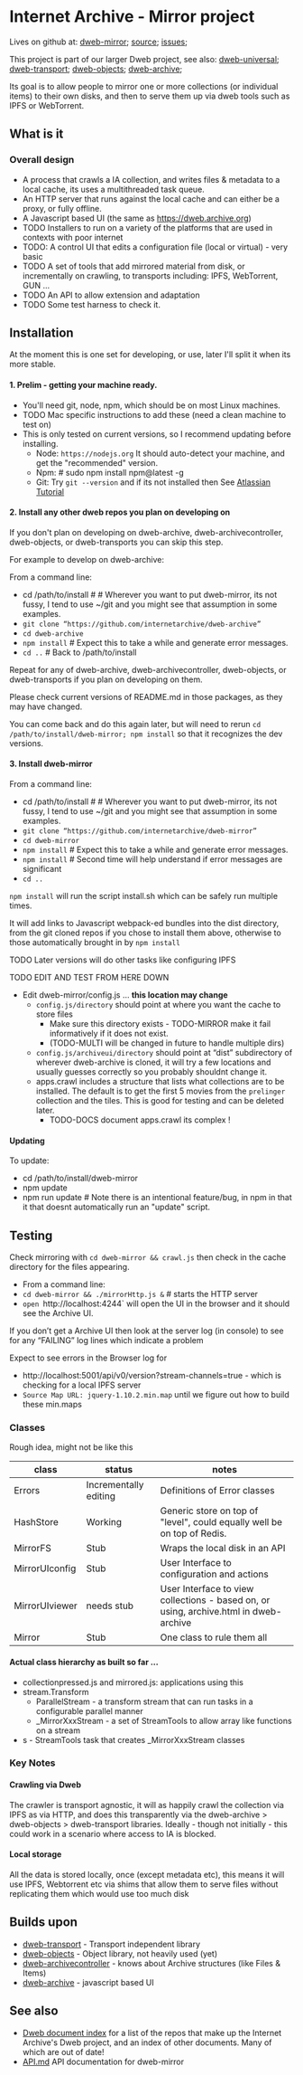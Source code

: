 # Internet Archive - Mirror project

Lives on github at:
[dweb-mirror](https://github.com/internetarchive/dweb-mirror);
[source](https://github.com/internetarchive/dweb-mirror);
[issues](https://github.com/internetarchive/dweb-mirror/issues);

This project is part of our larger Dweb project, see also: 
[dweb-universal](https://github.com/internetarchive/dweb-universal);
[dweb-transport](https://github.com/internetarchive/dweb-transport);
[dweb-objects](https://github.com/internetarchive/dweb-objects);
[dweb-archive](https://github.com/internetarchive/dweb-archive);


Its goal is to allow people to mirror one or more collections (or individual items) 
to their own disks, and then to serve them up via dweb tools such as IPFS or WebTorrent.

## What is it
### Overall design

* A process that crawls a IA collection, and writes files & metadata to a local cache, its uses a multithreaded task queue.
* An HTTP server that runs against the local cache and can either be a proxy, or fully offline.
* A Javascript based UI (the same as https://dweb.archive.org) 
* TODO Installers to run on a variety of the platforms that are used in contexts with poor internet
* TODO: A control UI that edits a configuration file (local or virtual) - very basic
* TODO A set of tools that add mirrored material from disk, or incrementally on crawling, to transports including: IPFS, WebTorrent, GUN ...
* TODO An API to allow extension and adaptation
* TODO Some test harness to check it.

## Installation
 
At the moment this is one set for developing, or use, later I'll split it when its more stable.

#### 1. Prelim - getting your machine ready.
* You'll need git, node, npm, which should be on most Linux machines.
* TODO Mac specific instructions to add these (need a clean machine to test on)
* This is only tested on current versions, so I recommend updating before installing.
  * Node: `https://nodejs.org` It should auto-detect your machine, and get the "recommended" version.
  * Npm: # sudo npm install npm@latest -g
  * Git: Try `git --version` and if its not installed then See [Atlassian Tutorial](https://www.atlassian.com/git/tutorials/install-git)


#### 2. Install any other dweb repos you plan on developing on

If you don't plan on developing on dweb-archive, dweb-archivecontroller, dweb-objects, or dweb-transports you can skip this step.

For example to develop on dweb-archive:

From a command line:

* cd /path/to/install #  # Wherever you want to put dweb-mirror, its not fussy, I tend to use ~/git and you might see that assumption in some examples.
* `git clone “https://github.com/internetarchive/dweb-archive”`
* `cd dweb-archive`
* `npm install` # Expect this to take a while and generate error messages. 
* `cd ..`       # Back to /path/to/install

Repeat for any of dweb-archive, dweb-archivecontroller, dweb-objects, or dweb-transports if you plan on developing on them.

Please check current versions of README.md in those packages, as they may have changed.

You can come back and do this again later, but will need to rerun `cd /path/to/install/dweb-mirror; npm install` so that it recognizes the dev versions.

#### 3. Install dweb-mirror

From a command line:

* cd /path/to/install #  # Wherever you want to put dweb-mirror, its not fussy, I tend to use ~/git and you might see that assumption in some examples.
* `git clone “https://github.com/internetarchive/dweb-mirror”`
* `cd dweb-mirror`
* `npm install` # Expect this to take a while and generate error messages. 
* `npm install` # Second time will help understand if error messages are significant
* `cd ..`

`npm install` will run the script install.sh which can be safely run multiple times. 

It will add links to Javascript webpack-ed bundles into the dist directory, 
from the git cloned repos if you chose to install them above, 
otherwise to those automatically brought in by `npm install`


TODO Later versions will do other tasks like configuring IPFS

TODO EDIT AND TEST FROM HERE DOWN


* Edit dweb-mirror/config.js … **this location may change**
  * `config.js/directory`  should point at where you want the cache to store files 
    * Make sure this directory exists - TODO-MIRROR make it fail informatively if it does not exist. 
    * (TODO-MULTI will be changed in future to handle multiple dirs)
  * `config.js/archiveui/directory` should point at “dist” subdirectory of wherever dweb-archive is cloned, it will try a few locations and usually guesses correctly so you probably shouldnt change it.
  * apps.crawl includes a structure that lists what collections are to be installed. The default is to get the first 5 movies from the `prelinger` collection and the tiles. This is good for testing and can be deleted later. 
    * TODO-DOCS document apps.crawl its complex !

#### Updating
To update:
* cd /path/to/install/dweb-mirror
* npm update
* npm run update # Note there is an intentional feature/bug, in npm in that it that doesnt automatically run an "update" script. 

## Testing
Check mirroring with `cd dweb-mirror && crawl.js` then check in the cache directory for the files appearing. 

* From a command line:
* `cd dweb-mirror && ./mirrorHttp.js &` # starts the HTTP server
* `open `http://localhost:4244` will open the UI in the browser and it should see the Archive UI.

If you don’t get a Archive UI then look at the server log (in console) to see for any “FAILING” log lines which indicate a problem

Expect to see errors in the Browser log for 
* http://localhost:5001/api/v0/version?stream-channels=true  - which is checking for a local IPFS server
* `Source Map URL: jquery-1.10.2.min.map` until we figure out how to build these min.maps 


### Classes
Rough idea, might not be like this

class|status|notes
-----|-----|---
Errors|Incrementally editing|Definitions of Error classes
HashStore|Working|Generic store on top of "level", could equally well be on top of Redis.
MirrorFS|Stub|Wraps the local disk in an API
MirrorUIconfig|Stub|User Interface to configuration and actions
MirrorUIviewer|needs stub|User Interface to view collections - based on, or using, archive.html in dweb-archive
Mirror|Stub|One class to rule them all

#### Actual class hierarchy as built so far ...

* collectionpressed.js and mirrored.js: applications using this
* stream.Transform
    * ParallelStream - a transform stream that can run tasks in a configurable parallel manner
    * _MirrorXxxStream - a set of StreamTools to allow array like functions on a stream    
* s - StreamTools task that creates _MirrorXxxStream classes

### Key Notes
#### Crawling via Dweb
The crawler is transport agnostic, it will as happily crawl the collection via IPFS as via HTTP, and does this transparently 
via the dweb-archive > dweb-objects > dweb-transport libraries. 
Ideally - though not initially - this could work in a scenario where access to IA is blocked. 

#### Local storage
All the data is stored locally, once (except metadata etc), 
this means it will use IPFS, Webtorrent etc via shims that allow them to serve files without replicating them which would use too much disk

## Builds upon
* [dweb-transport](https://github.com/internetarchive/dweb-transport) - Transport independent library
* [dweb-objects](https://github.com/internetarchive/dweb-objects) - Object library, not heavily used (yet)
* [dweb-archivecontroller](https://github.com/internetarchive/dweb-archivecontroller) - knows about Archive structures (like Files & Items)
* [dweb-archive](https://github.com/internetarchive/dweb-archive) - javascript based UI

## See also
* [Dweb document index](https://github.com/internetarchive/dweb-transports/blob/master/DOCUMENTINDEX.md) for a list of the repos that make up the Internet Archive's Dweb project, and an index of other documents. Many of which are out of date! 
* [API.md](./API.md) API documentation for dweb-mirror
 